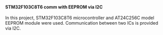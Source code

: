 #### STM32F103C8T6 comm with EEPROM via I2C ####

In this project, STM32F103C8T6 microcontroller and AT24C256C model EEPROM module were used. Communication between two ICs is provided via I2C.
